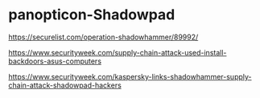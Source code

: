 # panopticon-Shadowpad

https://securelist.com/operation-shadowhammer/89992/

https://www.securityweek.com/supply-chain-attack-used-install-backdoors-asus-computers

https://www.securityweek.com/kaspersky-links-shadowhammer-supply-chain-attack-shadowpad-hackers
